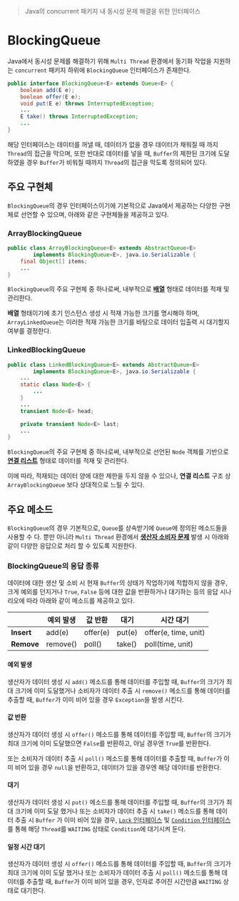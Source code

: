 > Java의 concurrent 패키지 내 동시성 문제 해결을 위한 인터페이스

# BlockingQueue
Java에서 동시성 문제를 해결하기 위해 `Multi Thread` 환경에서 동기화 작업을 지원하는 `concurrent` 패키지 하위에 `BlockingQueue` 인터페이스가 존재한다.

```java
public interface BlockingQueue<E> extends Queue<E> {
	boolean add(E e);
	boolean offer(E e);
	void put(E e) throws InterruptedException;
	...
	E take() throws InterruptedException;
	...
}
```

해당 인터페이스는 데이터를 꺼낼 때, 데이터가 없을 경우 데이터가 채워질 때 까지 `Thread`의 접근을 막으며, 또한 반대로 데이터를 넣을 때, `Buffer`의 제한된 크기에 도달하였을 경우 `Buffer`가 비워질 때까지 `Thread`의 접근을 막도록 정의되어 있다.

## 주요 구현체
`BlockingQueue`의 경우 인터페이스이기에 기본적으로 Java에서 제공하는 다양한 구현체로 선언할 수 있으며, 아래와 같은 구현체들을 제공하고 있다.
### ArrayBlockingQueue
```java
public class ArrayBlockingQueue<E> extends AbstractQueue<E>
        implements BlockingQueue<E>, java.io.Serializable {
	final Object[] items;
	...
}
```
`BlockingQueue`의 주요 구현체 중 하나로써, 내부적으로 [**배열**](../IntermediateJava/2.%20Collection%20Framework.md) 형태로 데이터를 적재 및 관리한다.

**배열** 형태이기에 초기 인스턴스 생성 시 적재 가능한 크기를 명시해야 하며, `ArrayLinkedQueue`는 이러한 적재 가능한 크기를 바탕으로 데이터 입출력 시 대기할지 여부를 결정한다.
### LinkedBlockingQueue
```java
public class LinkedBlockingQueue<E> extends AbstractQueue<E>
        implements BlockingQueue<E>, java.io.Serializable {
	...
	static class Node<E> {
        ...
    }
	...
    transient Node<E> head;

    private transient Node<E> last;
	...
}
```
`BlockingQueue`의 주요 구현체 중 하나로써, 내부적으로 선언된 `Node` 객체를 기반으로 **[연결 리스트](../IntermediateJava/4.%20LinkedList.md)** 형태로 데이터를 적재 및 관리한다.

이에 따라, 적재되는 데이터 양에 대한 제한을 두지 않을 수 있으나, **연결 리스트** 구조 상 `ArrayBlockingQueue` 보다 상대적으로 느릴 수 있다.

## 주요 메소드
`BlockingQueue`의 경우 기본적으로, `Queue`를 상속받기에 `Queue`에 정의된 메소드들을 사용할 수 다.
뿐만 아니라 `Multi Thread` 환경에서 [**생산자 소비자 문제**](13.%20Producer%20and%20Consumer%20Issue.md) 발생 시 아래와 같이 다양한 응답으로 처리 할 수 있도록 지원한다.

### BlockingQueue의 응답 종류
데이터에 대한 생산 및 소비 시 현재 `Buffer`의 상태가 작업하기에 적합하지 않을 경우, 크게 예외를 던지거나 `True`, `False` 등에 대한 값을 반환하거나 대기하는 등의 응답 시나리오에 따라 아래와 같이 메소드를 제공하고 있다.

|            | 예외 발생    | 값 반환     | 대기     | 시간 대기                |
| ---------- | -------- | -------- | ------ | -------------------- |
| **Insert** | add(e)   | offer(e) | put(e) | offer(e, time, unit) |
| **Remove** | remove() | poll()   | take() | poll(time, unit)     |

#### 예외 발생
생산자가 데이터 생성 시 `add()` 메소드를 통해 데이터를 주입할 때, `Buffer`의 크기가 최대 크기에 이미 도달했거나 소비자가 데이터 추출 시 `remove()` 메소드를 통해 데이터를 추출할 때, `Buffer`가 이미 비어 있을 경우  `Exception`을 발생 시킨다.

#### 값 반환
생산자가 데이터 생성 시 `offer()` 메소드를 통해 데이터를 주입할 때, `Buffer`의 크기가 최대 크기에 이미 도달했으면 `False`를 반환하고, 아닐 경우엔 `True`를 반환한다.

또는 소비자가 데이터 추출 시 `poll()` 메소드를 통해 데이터를 추출할 때, `Buffer`가 이미 비어 있을 경우 `null`을 반환하고, 데이터가 있을 경우엔 해당 데이터를 반환한다.

#### 대기
생산자가 데이터 생성 시 `put()` 메소드를 통해 데이터를 주입할 때, `Buffer`의 크기가 최대 크기에 이미 도달 했거나 또는 소비자가 데이터 추출 시 `take()` 메소드를 통해 데이터 추출 시 `Buffer` 가 이미 비어 있을 경우, [`Lock` 인터페이스](15.%20Lock%20Condition.md) 및 [`Condition` 인터페이스](15.%20Lock%20Condition.md)를 통해 해당 `Thread`를 `WAITING` 상태로 `Condition`에 대기시켜 둔다.

#### 일정 시간 대기
생산자가 데이터 생성 시 `offer()` 메소드를 통해 데이터를 주입할 때, `Buffer`의 크기가 최대 크기에 이미 도달 했거나 또는 소비자가 데이터 추출 시 `poll()` 메소드를 통해 데이터를 추출할 때, `Buffer`가 이미 비어 있을 경우, 인자로 주어진 시간만큼 `WAITING` 상태로 대기한다.
